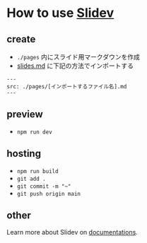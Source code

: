 # How to use [Slidev](https://github.com/slidevjs/slidev)

## create
- `./pages` 内にスライド用マークダウンを作成
- [slides.md](./slides.md) に下記の方法でインポートする

```
---
src: ./pages/[インポートするファイル名].md
---
```

## preview
- `npm run dev`

## hosting
- `npm run build`
- `git add .`
- `git commit -m "~"`
- `git push origin main`

## other
Learn more about Slidev on [documentations](https://sli.dev/).
